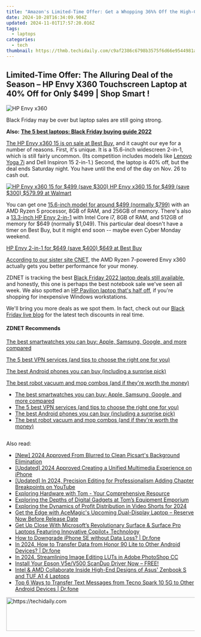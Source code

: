 ```yaml
---
title: "Amazon's Limited-Time Offer: Get a Whopping 36%% Off the High-Capacity Nvme M.2 SSD | ZDNet Review"
date: 2024-10-28T16:34:09.904Z
updated: 2024-11-01T17:57:20.016Z
tags:
  - laptops
categories:
  - tech
thumbnail: https://thmb.techidaily.com/c9af2386c6798b3575f6d66e9544981a45984b6b6be55d294d273187d6f5f1e2.jpg
---
```


## Limited-Time Offer: The Alluring Deal of the Season – HP Envy X360 Touchscreen Laptop at 40% Off for Only $499 | Shop Smart !

![HP Envy x360](https://www.zdnet.com/a/img/resize/eda83e79bb191bc9da554e178db2bc98f00f16c7/2022/11/26/9086944d-e452-448b-a823-ba57443899f1/hp-envy-1a.jpg?auto=webp&width=1280)

Black Friday may be over but laptop sales are still going strong. 

**Also:** [**The 5 best laptops: Black Friday buying guide 2022**](https://www.zdnet.com/article/best-laptop/)

[The HP Envy x360 15 is on sale at Best Buy,](https://shop-links.co/link/?url=https%3A%2F%2Fwww.bestbuy.com%2Fsite%2Fhp-envy-x360-2-in-1-15-6-touch-screen-laptop-amd-ryzen-5-5625u-8gb-memory-256gb-ssd-nightfall-black%2F6502184.p%3FskuId%3D6502184&publisher_slug=itechdaily19598&exclusive=1) and it caught our eye for a number of reasons. First, it's unique. It is a 15.6-inch widescreen 2-in-1, which is still fairly uncommon. (Its competition includes models like [Lenovo Yoga 7i](https://www.zdnet.com/article/lenovo-yoga-slim-7i-pro-14-inch-review/) and Dell Inspiron 15 2-in-1.) Second, the laptop is 40% off, but the deal ends Saturday night. You have until the end of the day on Nov. 26 to cash out.

[![HP Envy x360 15 for $499 (save $300)](https://www.zdnet.com/a/img/resize/eb3d3b14137ef46690e1e22b5621566b1f3d0711/2022/11/26/ee1f0410-5da5-46dc-9026-4804ca46d2c3/hp-envy-1.jpg?auto=webp&fit=crop&height=172.5&width=294) HP Envy x360 15 for $499 (save $300) $579.99 at Walmart](https://goto.walmart.com/c/159047/568844/9383?veh=aff&sourceid=imp%5F000011112222333344&u=https%3A%2F%2Fwww.walmart.com%2Fip%2F1084090726&subId1=zd-%5F%5FCOM%5FCLICK%5FID%5F%5F-dtp)

You can get one [15.6-inch model for around $499 (normally $799)](https://shop-links.co/link/?url=https%3A%2F%2Fwww.bestbuy.com%2Fsite%2Fhp-envy-x360-2-in-1-15-6-touch-screen-laptop-amd-ryzen-5-5625u-8gb-memory-256gb-ssd-nightfall-black%2F6502184.p%3FskuId%3D6502184&publisher_slug=itechdaily19598&exclusive=1) with an AMD Ryzen 5 processor, 8GB of RAM, and 256GB of memory. There's also a [13.3-inch HP Envy 2-in-1](https://shop-links.co/link/?url=https%3A%2F%2Fwww.bestbuy.com%2Fsite%2Fhp-envy-2-in-1-13-3-touch-screen-laptop-intel-core-i7-8gb-memory-512gb-ssd-natural-silver%2F6505903.p%3FskuId%3D6505903%26ref%3D212&publisher_slug=itechdaily19598&exclusive=1) with Intel Core i7, 8GB of RAM, and 512GB of memory for $649 (normally $1,049). This particular deal doesn't have a timer on Best Buy, but it might end soon -- maybe even Cyber Monday weekend. 

[HP Envy 2-in-1 for $649 (save $400) $649 at Best Buy](https://shop-links.co/link/?url=https%3A%2F%2Fwww.bestbuy.com%2Fsite%2Fhp-envy-2-in-1-13-3-touch-screen-laptop-intel-core-i7-8gb-memory-512gb-ssd-natural-silver%2F6505903.p%3FskuId%3D6505903%26ref%3D212&publisher_slug=itechdaily19598&exclusive=1)

[According to our sister site CNET](https://www.cnet.com/tech/computing/hp-envy-x360-15-2021-review-a-lot-of-laptop-at-a-reasonable-price/), the AMD Ryzen 7-powered Envy x360 actually gets you better performance for your money. 

ZDNET is tracking the best [Black Friday 2022 laptop deals still available](https://www.zdnet.com/article/black-friday-laptop-deals-november-26-2022/), and honestly, this one is perhaps the best notebook sale we've seen all week. We also spotted an [HP Pavilion laptop that's half off](https://www.zdnet.com/article/black-friday-laptop-deal-2022-hp-pavilion-15t-eg200-sale/), if you're shopping for inexpensive Windows workstations.

We'll bring you more deals as we spot them. In fact, check out our [Black Friday live blog](https://www.zdnet.com/article/live-blog-black-friday-deals-november-26-2022/) for the latest tech discounts in real time.

#### **ZDNET** Recommends

[The best smartwatches you can buy: Apple, Samsung, Google, and more compared](https://www.zdnet.com/article/best-smartwatch/ "The best smartwatches you can buy: Apple, Samsung, Google, and more compared")

[The 5 best VPN services (and tips to choose the right one for you)](https://www.zdnet.com/article/best-vpn/ "The 5 best VPN services (and tips to choose the right one for you)")

[The best Android phones you can buy (including a surprise pick)](https://www.zdnet.com/article/best-android-phone/ "The best Android phones you can buy (including a surprise pick)")

[The best robot vacuum and mop combos (and if they're worth the money)](https://www.zdnet.com/article/best-robot-vacuum-mop/ "The best robot vacuum and mop combos (and if they're worth the money)")

* [The best smartwatches you can buy: Apple, Samsung, Google, and more compared](https://www.zdnet.com/article/best-smartwatch/ "The best smartwatches you can buy: Apple, Samsung, Google, and more compared")
* [The 5 best VPN services (and tips to choose the right one for you)](https://www.zdnet.com/article/best-vpn/ "The 5 best VPN services (and tips to choose the right one for you)")
* [The best Android phones you can buy (including a surprise pick)](https://www.zdnet.com/article/best-android-phone/ "The best Android phones you can buy (including a surprise pick)")
* [The best robot vacuum and mop combos (and if they're worth the money)](https://www.zdnet.com/article/best-robot-vacuum-mop/ "The best robot vacuum and mop combos (and if they're worth the money)")

##

<ins class="adsbygoogle"
     style="display:block"
     data-ad-format="autorelaxed"
     data-ad-client="ca-pub-7571918770474297"
     data-ad-slot="1223367746"></ins>

<ins class="adsbygoogle"
     style="display:block"
     data-ad-client="ca-pub-7571918770474297"
     data-ad-slot="8358498916"
     data-ad-format="auto"
     data-full-width-responsive="true"></ins>

<span class="atpl-alsoreadstyle">Also read:</span>
<div><ul>
<li><a href="https://article-posts.techidaily.com/new-2024-approved-from-blurred-to-clean-picsarts-background-elimination/"><u>[New] 2024 Approved From Blurred to Clean Picsart's Background Elimination</u></a></li>
<li><a href="https://article-tips.techidaily.com/updated-2024-approved-creating-a-unified-multimedia-experience-on-iphone/"><u>[Updated] 2024 Approved Creating a Unified Multimedia Experience on iPhone</u></a></li>
<li><a href="https://youtube-blog.techidaily.com/ed-in-2024-precision-editing-for-professionalism-adding-chapter-breakpoints-on-youtube/"><u>[Updated] In 2024, Precision Editing for Professionalism Adding Chapter Breakpoints on YouTube</u></a></li>
<li><a href="https://hardware-reviews.techidaily.com/exploring-hardware-with-tom-your-comprehensive-resource/"><u>Exploring Hardware with Tom - Your Comprehensive Resource</u></a></li>
<li><a href="https://hardware-reviews.techidaily.com/exploring-the-depths-of-digital-gadgets-at-toms-equipment-emporium/"><u>Exploring the Depths of Digital Gadgets at Tom’s Equipment Emporium</u></a></li>
<li><a href="https://youtube-stream.techidaily.com/exploring-the-dynamics-of-profit-distribution-in-video-shorts-for-2024/"><u>Exploring the Dynamics of Profit Distribution in Video Shorts for 2024</u></a></li>
<li><a href="https://hardware-reviews.techidaily.com/get-the-edge-with-acemagics-upcoming-dual-display-laptop-reserve-now-before-release-date/"><u>Get the Edge with AceMagic's Upcoming Dual-Display Laptop – Reserve Now Before Release Date</u></a></li>
<li><a href="https://hardware-reviews.techidaily.com/get-up-close-with-microsofts-revolutionary-surface-and-surface-pro-laptops-featuring-innovative-copilotplus-technology/"><u>Get Up Close With Microsoft’s Revolutionary Surface & Surface Pro Laptops Featuring Innovative Copilot+ Technology</u></a></li>
<li><a href="https://blog-min.techidaily.com/how-to-downgrade-iphone-se-without-data-loss-drfone-by-drfone-ios-system-repair-ios-system-repair/"><u>How to Downgrade iPhone SE without Data Loss? | Dr.fone</u></a></li>
<li><a href="https://android-transfer.techidaily.com/in-2024-how-to-transfer-data-from-honor-90-lite-to-other-android-devices-drfone-by-drfone-transfer-from-android-transfer-from-android/"><u>In 2024, How to Transfer Data from Honor 90 Lite to Other Android Devices? | Dr.fone</u></a></li>
<li><a href="https://some-tips.techidaily.com/in-2024-streamlining-image-editing-luts-in-adobe-photoshop-cc/"><u>In 2024, Streamlining Image Editing LUTs in Adobe PhotoShop CC</u></a></li>
<li><a href="https://win-dash.techidaily.com/install-your-epson-v5ev500-scanduo-driver-now-free/"><u>Install Your Epson V5e/V500 ScanDuo Driver Now – FREE!</u></a></li>
<li><a href="https://hardware-reviews.techidaily.com/intel-and-amd-collaborate-inside-high-end-designs-of-asus-zenbook-s-and-tuf-a1-4-laptops/"><u>Intel & AMD Collaborate Inside High-End Designs of Asus' Zenbook S and TUF A1 4 Laptops</u></a></li>
<li><a href="https://android-transfer.techidaily.com/top-6-ways-to-transfer-text-messages-from-tecno-spark-10-5g-to-other-android-devices-drfone-by-drfone-transfer-from-android-transfer-from-android/"><u>Top 6 Ways to Transfer Text Messages from Tecno Spark 10 5G to Other Android Devices | Dr.fone</u></a></li>
</ul></div>

<!-- affiliate ads begin -->
<a href="https://aligracehair.sjv.io/c/5597632/1918719/19272" target="_top" id="1918719">
  <img src="//a.impactradius-go.com/display-ad/19272-1918719" border="0" alt="https://techidaily.com" width="728" height="90"/>
</a>
<img height="0" width="0" src="https://aligracehair.sjv.io/i/5597632/1918719/19272" style="position:absolute;visibility:hidden;" border="0" />
<!-- affiliate ads end -->

